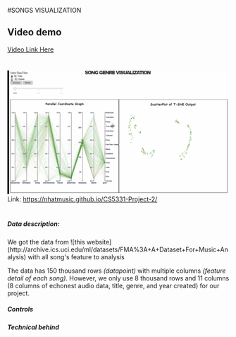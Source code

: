 #SONGS VISUALIZATION


<h2>Video demo</h2>

[Video Link Here](https://github.com/Nhatmusic/CS5331-Project-2/blob/master/Project%202%20Demo%20Video.mkv)
#

![Alt text](https://github.com/Nhatmusic/CS5331-Project-2/blob/master/Dataset/p2.Le.Nguyen.Sokolov.gif)
Link: https://nhatmusic.github.io/CS5331-Project-2/
#


<h5>Data description:</h5> 
We got the data from ![this website](http://archive.ics.uci.edu/ml/datasets/FMA%3A+A+Dataset+For+Music+Analysis)
with all song's feature to analysis 


The data has 150 thousand rows <i>(datapoint)</i> with multiple columns <i>(feature detail of each song)</i>. 
However, we only use 8 thousand rows and 11 columns (8 columns of echonest audio data, title, genre, and year created) for our project. 

<h5>Controls</h5>


<h5>Technical behind</h5>
 